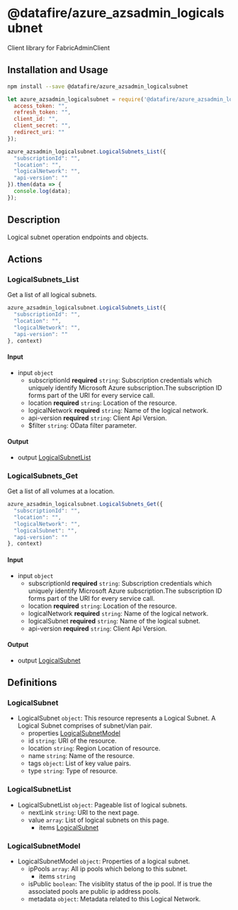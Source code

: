 # @datafire/azure_azsadmin_logicalsubnet

Client library for FabricAdminClient

## Installation and Usage
```bash
npm install --save @datafire/azure_azsadmin_logicalsubnet
```
```js
let azure_azsadmin_logicalsubnet = require('@datafire/azure_azsadmin_logicalsubnet').create({
  access_token: "",
  refresh_token: "",
  client_id: "",
  client_secret: "",
  redirect_uri: ""
});

azure_azsadmin_logicalsubnet.LogicalSubnets_List({
  "subscriptionId": "",
  "location": "",
  "logicalNetwork": "",
  "api-version": ""
}).then(data => {
  console.log(data);
});
```

## Description

Logical subnet operation endpoints and objects.

## Actions

### LogicalSubnets_List
Get a list of all logical subnets.


```js
azure_azsadmin_logicalsubnet.LogicalSubnets_List({
  "subscriptionId": "",
  "location": "",
  "logicalNetwork": "",
  "api-version": ""
}, context)
```

#### Input
* input `object`
  * subscriptionId **required** `string`: Subscription credentials which uniquely identify Microsoft Azure subscription.The subscription ID forms part of the URI for every service call.
  * location **required** `string`: Location of the resource.
  * logicalNetwork **required** `string`: Name of the logical network.
  * api-version **required** `string`: Client Api Version.
  * $filter `string`: OData filter parameter.

#### Output
* output [LogicalSubnetList](#logicalsubnetlist)

### LogicalSubnets_Get
Get a list of all volumes at a location.


```js
azure_azsadmin_logicalsubnet.LogicalSubnets_Get({
  "subscriptionId": "",
  "location": "",
  "logicalNetwork": "",
  "logicalSubnet": "",
  "api-version": ""
}, context)
```

#### Input
* input `object`
  * subscriptionId **required** `string`: Subscription credentials which uniquely identify Microsoft Azure subscription.The subscription ID forms part of the URI for every service call.
  * location **required** `string`: Location of the resource.
  * logicalNetwork **required** `string`: Name of the logical network.
  * logicalSubnet **required** `string`: Name of the logical subnet.
  * api-version **required** `string`: Client Api Version.

#### Output
* output [LogicalSubnet](#logicalsubnet)



## Definitions

### LogicalSubnet
* LogicalSubnet `object`: This resource represents a Logical Subnet.  A Logical Subnet comprises of subnet/vlan pair.
  * properties [LogicalSubnetModel](#logicalsubnetmodel)
  * id `string`: URI of the resource.
  * location `string`: Region Location of resource.
  * name `string`: Name of the resource.
  * tags `object`: List of key value pairs.
  * type `string`: Type of resource.

### LogicalSubnetList
* LogicalSubnetList `object`: Pageable list of logical subnets.
  * nextLink `string`: URI to the next page.
  * value `array`: List of logical subnets on this page.
    * items [LogicalSubnet](#logicalsubnet)

### LogicalSubnetModel
* LogicalSubnetModel `object`: Properties of a logical subnet.
  * ipPools `array`: All ip pools which belong to this subnet.
    * items `string`
  * isPublic `boolean`: The visiblity status of the ip pool.  If is true the associated pools are public ip address pools.
  * metadata `object`: Metadata related to this Logical Network.


